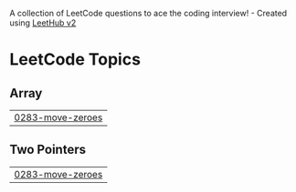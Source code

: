 A collection of LeetCode questions to ace the coding interview! - Created using [LeetHub v2](https://github.com/arunbhardwaj/LeetHub-2.0)
<!---LeetCode Topics Start-->
# LeetCode Topics
## Array
|  |
| ------- |
| [0283-move-zeroes](https://github.com/selam1630/leetcode2/tree/master/0283-move-zeroes) |
## Two Pointers
|  |
| ------- |
| [0283-move-zeroes](https://github.com/selam1630/leetcode2/tree/master/0283-move-zeroes) |
<!---LeetCode Topics End-->